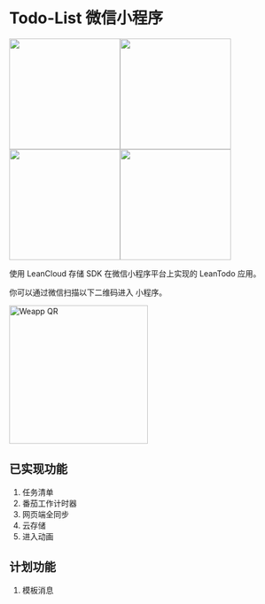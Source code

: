 # Todo-List 微信小程序

<img width="200" src="http://baobaiqiang.oss-cn-beijing.aliyuncs.com/upload/we1.JPG"><img width="200" src="http://baobaiqiang.oss-cn-beijing.aliyuncs.com/upload/we2.JPG"><img width="200" src="http://baobaiqiang.oss-cn-beijing.aliyuncs.com/upload/we3.JPG"><img width="200" src="http://baobaiqiang.oss-cn-beijing.aliyuncs.com/upload/we4.JPG">


使用 LeanCloud 存储 SDK 在微信小程序平台上实现的 LeanTodo 应用。


你可以通过微信扫描以下二维码进入 小程序。

<img src="http://baobaiqiang.oss-cn-beijing.aliyuncs.com/upload/%E5%BE%AE%E4%BF%A1%E5%9B%BE%E7%89%87_20180617083655.jpg" alt="Weapp QR" width="250">

## 已实现功能
1. 任务清单
2. 番茄工作计时器
3. 网页端全同步
4. 云存储
5. 进入动画
## 计划功能
1. 模板消息
